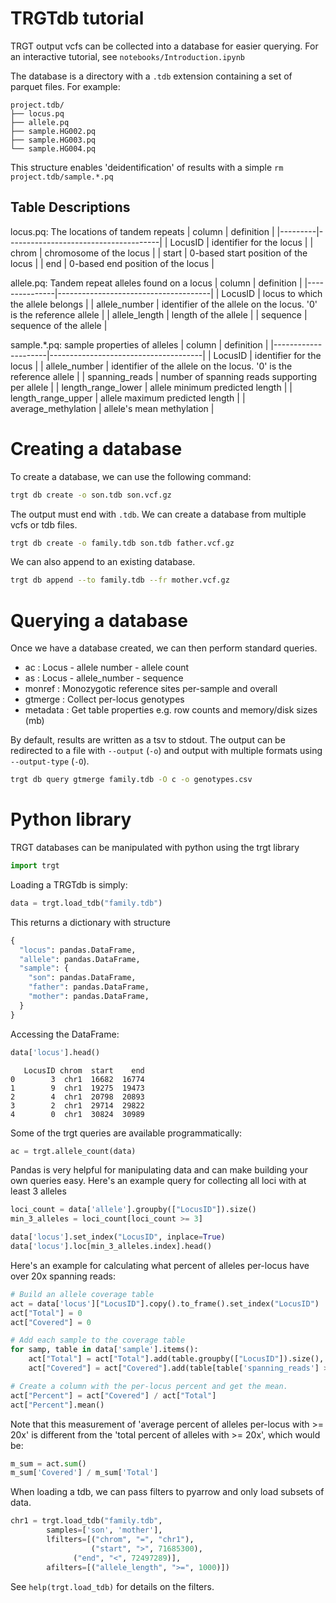 TRGTdb tutorial
===============
TRGT output vcfs can be collected into a database for easier querying. For an interactive tutorial, see
`notebooks/Introduction.ipynb`

The database is a directory with a `.tdb` extension containing a set of parquet files. For example:
```
project.tdb/
├── locus.pq
├── allele.pq
├── sample.HG002.pq
├── sample.HG003.pq
└── sample.HG004.pq
```
This structure enables 'deidentification' of results with a simple `rm project.tdb/sample.*.pq`

Table Descriptions
-------------------
locus.pq: The locations of tandem repeats
| column  | definition                           |
|---------|--------------------------------------|
| LocusID | identifier for the locus             |
| chrom   | chromosome of the locus              |
| start   | 0-based start position of the locus  |
| end     | 0-based end position of the locus    |

allele.pq: Tandem repeat alleles found on a locus
| column        | definition                           |
|---------------|--------------------------------------|
| LocusID       | locus to which the allele belongs    |
| allele_number | identifier of the allele on the locus. '0' is the reference allele |
| allele_length | length of the allele                 |
| sequence      | sequence of the allele               |

sample.\*.pq: sample properties of alleles
| column              | definition                           |
|---------------------|--------------------------------------|
| LocusID             | identifier for the locus             |
| allele_number       | identifier of the allele on the locus. '0' is the reference allele |
| spanning_reads      | number of spanning reads supporting per allele |
| length_range_lower  | allele minimum predicted length      |
| length_range_upper  | allele maximum predicted length      |
| average_methylation | allele's mean methylation            |


Creating a database
===================
To create a database, we can use the following command:

```bash
trgt db create -o son.tdb son.vcf.gz
```

The output must end with `.tdb`. We can create a database from multiple vcfs or tdb files.
```bash
trgt db create -o family.tdb son.tdb father.vcf.gz
```

We can also append to an existing database.
```bash
trgt db append --to family.tdb --fr mother.vcf.gz
```

Querying a database
===================
Once we have a database created, we can then perform standard queries. 
- ac       : Locus - allele number - allele count
- as       : Locus - allele_number - sequence
- monref   : Monozygotic reference sites per-sample and overall
- gtmerge  : Collect per-locus genotypes
- metadata : Get table properties e.g. row counts and memory/disk sizes (mb)

By default, results are written as a tsv to stdout. The output can be redirected to a file with `--output` (`-o`) and output with multiple formats using `--output-type` (`-O`).
```bash
trgt db query gtmerge family.tdb -O c -o genotypes.csv
```

Python library
==============

TRGT databases can be manipulated with python using the trgt library
```python
import trgt
```

Loading a TRGTdb is simply:
```python
data = trgt.load_tdb("family.tdb")
```

This returns a dictionary with structure
```python
{
  "locus": pandas.DataFrame,
  "allele": pandas.DataFrame,
  "sample": {
    "son": pandas.DataFrame, 
    "father": pandas.DataFrame, 
    "mother": pandas.DataFrame, 
  }
}
```

Accessing the DataFrame:
```python
data['locus'].head()
```
```text
   LocusID chrom  start    end
0        3  chr1  16682  16774
1        9  chr1  19275  19473
2        4  chr1  20798  20893
3        2  chr1  29714  29822
4        0  chr1  30824  30989
```

Some of the trgt queries are available programmatically:
```python
ac = trgt.allele_count(data)
```

Pandas is very helpful for manipulating data and can make building your own queries easy.
Here's an example query for collecting all loci with at least 3 alleles
```python
loci_count = data['allele'].groupby(["LocusID"]).size()
min_3_alleles = loci_count[loci_count >= 3]

data['locus'].set_index("LocusID", inplace=True)
data['locus'].loc[min_3_alleles.index].head()
```

Here's an example for calculating what percent of alleles per-locus have over 20x spanning reads:
```python
# Build an allele coverage table
act = data['locus']["LocusID"].copy().to_frame().set_index("LocusID")
act["Total"] = 0
act["Covered"] = 0

# Add each sample to the coverage table
for samp, table in data['sample'].items():
    act["Total"] = act["Total"].add(table.groupby(["LocusID"]).size(), fill_value=0)
    act["Covered"] = act["Covered"].add(table[table['spanning_reads'] >= 20].groupby("LocusID").size(), fill_value=0)

# Create a column with the per-locus percent and get the mean.
act["Percent"] = act["Covered"] / act["Total"]
act["Percent"].mean()
```

Note that this measurement of 'average percent of alleles per-locus with >= 20x' is different from the 'total percent of alleles with >= 20x', which would be:
```python
m_sum = act.sum()
m_sum['Covered'] / m_sum['Total']
```

When loading a tdb, we can pass filters to pyarrow and only load subsets of data.
```python
chr1 = trgt.load_tdb("family.tdb",
		samples=['son', 'mother'],
		lfilters=[("chrom", "=", "chr1"), 
		          ("start", ">", 71685300),
			  ("end", "<", 72497289)],
		afilters=[("allele_length", ">=", 1000)])
```
See `help(trgt.load_tdb)` for details on the filters.
